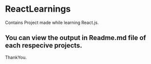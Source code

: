 # ReactLearnings


Contains Project made while learning React.js.
## You can view the output in Readme.md file of each respecive projects.
ThankYou.
